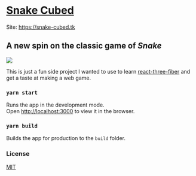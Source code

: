 # [Snake Cubed](https://snake-cubed.tk)

Site: https://snake-cubed.tk

## A new spin on the classic game of _Snake_

![](https://media.giphy.com/media/duubnXLngADe89VoWW/giphy.gif)

This is just a fun side project I wanted to use to learn [react-three-fiber](https://github.com/react-spring/react-three-fiber) and get a taste at making a web game.

### `yarn start`

Runs the app in the development mode.<br />
Open [http://localhost:3000](http://localhost:3000) to view it in the browser.

### `yarn build`

Builds the app for production to the `build` folder.<br />

### License
[MIT](/license.txt)
